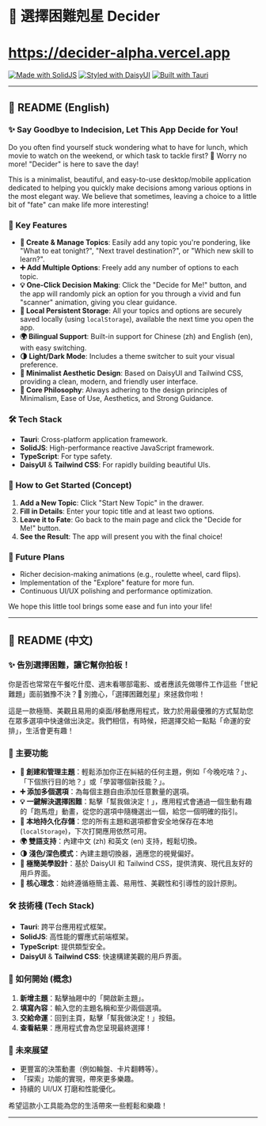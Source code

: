 # 🤔 選擇困難剋星 Decider
# https://decider-alpha.vercel.app

[![Made with SolidJS](https://img.shields.io/badge/Made%20with-SolidJS-blue?style=for-the-badge&logo=solid)](https://www.solidjs.com/) [![Styled with DaisyUI](https://img.shields.io/badge/Styled%20with-DaisyUI-purple?style=for-the-badge&logo=daisyui)](https://daisyui.com/) [![Built with Tauri](https://img.shields.io/badge/Built%20with-Tauri-yellow?style=for-the-badge&logo=tauri)](https://tauri.app/)

---

## 📖 README (English)

### ✨ Say Goodbye to Indecision, Let This App Decide for You!

Do you often find yourself stuck wondering what to have for lunch, which movie to watch on the weekend, or which task to tackle first? 🤯 Worry no more! "Decider" is here to save the day!

This is a minimalist, beautiful, and easy-to-use desktop/mobile application dedicated to helping you quickly make decisions among various options in the most elegant way. We believe that sometimes, leaving a choice to a little bit of "fate" can make life more interesting!

### 🚀 Key Features

* **📝 Create & Manage Topics**: Easily add any topic you're pondering, like "What to eat tonight?", "Next travel destination?", or "Which new skill to learn?".
* **➕ Add Multiple Options**: Freely add any number of options to each topic.
* **💡 One-Click Decision Making**: Click the "Decide for Me!" button, and the app will randomly pick an option for you through a vivid and fun "scanner" animation, giving you clear guidance.
* **💾 Local Persistent Storage**: All your topics and options are securely saved locally (using `localStorage`), available the next time you open the app.
* **🌍 Bilingual Support**: Built-in support for Chinese (zh) and English (en), with easy switching.
* **🌗 Light/Dark Mode**: Includes a theme switcher to suit your visual preference.
* **🎨 Minimalist Aesthetic Design**: Based on DaisyUI and Tailwind CSS, providing a clean, modern, and friendly user interface.
* **🎯 Core Philosophy**: Always adhering to the design principles of Minimalism, Ease of Use, Aesthetics, and Strong Guidance.

### 🛠️ Tech Stack

* **Tauri**: Cross-platform application framework.
* **SolidJS**: High-performance reactive JavaScript framework.
* **TypeScript**: For type safety.
* **DaisyUI** & **Tailwind CSS**: For rapidly building beautiful UIs.

### 🚀 How to Get Started (Concept)

1.  **Add a New Topic**: Click "Start New Topic" in the drawer.
2.  **Fill in Details**: Enter your topic title and at least two options.
3.  **Leave it to Fate**: Go back to the main page and click the "Decide for Me!" button.
4.  **See the Result**: The app will present you with the final choice!

### 🌟 Future Plans

* Richer decision-making animations (e.g., roulette wheel, card flips).
* Implementation of the "Explore" feature for more fun.
* Continuous UI/UX polishing and performance optimization.

We hope this little tool brings some ease and fun into your life!

---

## 📖 README (中文)

### ✨ 告別選擇困難，讓它幫你拍板！

你是否也常常在午餐吃什麼、週末看哪部電影、或者應該先做哪件工作這些「世紀難題」面前猶豫不決？🤯 別擔心，「選擇困難剋星」來拯救你啦！

這是一款極簡、美觀且易用的桌面/移動應用程式，致力於用最優雅的方式幫助您在眾多選項中快速做出決定。我們相信，有時候，把選擇交給一點點「命運的安排」，生活會更有趣！

### 🚀 主要功能

* **📝 創建和管理主題**：輕鬆添加你正在糾結的任何主題，例如「今晚吃啥？」、「下個旅行目的地？」或「學習哪個新技能？」。
* **➕ 添加多個選項**：為每個主題自由添加任意數量的選項。
* **💡 一鍵解決選擇困難**：點擊「幫我做決定！」，應用程式會通過一個生動有趣的「跑馬燈」動畫，從您的選項中隨機選出一個，給您一個明確的指引。
* **💾 本地持久化存儲**：您的所有主題和選項都會安全地保存在本地 (`localStorage`)，下次打開應用依然可用。
* **🌍 雙語支持**：內建中文 (zh) 和英文 (en) 支持，輕鬆切換。
* **🌗 淺色/深色模式**：內建主題切換器，適應您的視覺偏好。
* **🎨 極簡美學設計**：基於 DaisyUI 和 Tailwind CSS，提供清爽、現代且友好的用戶界面。
* **🎯 核心理念**：始終遵循極簡主義、易用性、美觀性和引導性的設計原則。

### 🛠️ 技術棧 (Tech Stack)

* **Tauri**: 跨平台應用程式框架。
* **SolidJS**: 高性能的響應式前端框架。
* **TypeScript**: 提供類型安全。
* **DaisyUI** & **Tailwind CSS**: 快速構建美觀的用戶界面。

### 🚀 如何開始 (概念)

1.  **新增主題**：點擊抽屜中的「開啟新主題」。
2.  **填寫內容**：輸入您的主題名稱和至少兩個選項。
3.  **交給命運**：回到主頁，點擊「幫我做決定！」按鈕。
4.  **查看結果**：應用程式會為您呈現最終選擇！

### 🌟 未來展望

* 更豐富的決策動畫（例如輪盤、卡片翻轉等）。
* 「探索」功能的實現，帶來更多樂趣。
* 持續的 UI/UX 打磨和性能優化。

希望這款小工具能為您的生活帶來一些輕鬆和樂趣！

---
